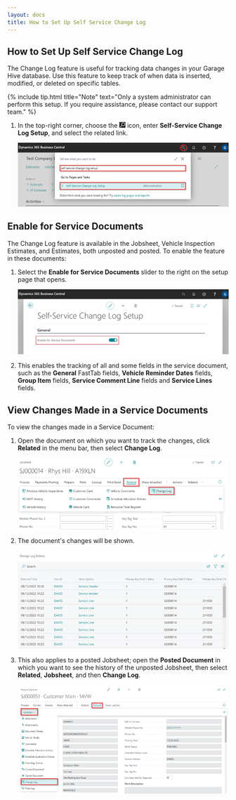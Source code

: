 ```yaml
---
layout: docs
title: How to Set Up Self Service Change Log 
---
```


## How to Set Up Self Service Change Log
The Change Log feature is useful for tracking data changes in your Garage Hive database. Use this feature to keep track of when data is inserted, modified, or deleted on specific tables.

{% include tip.html title="Note" text="Only a system administrator can perform this setup. If you require assistance, please contact our support team." %}

1. In the top-right corner, choose the ![](media/search_icon.png) icon, enter **Self-Service Change Log Setup**, and select the related link.

   ![](media/change-log-setup1.png)

## Enable for Service Documents
The Change Log feature is available in the Jobsheet, Vehicle Inspection Estimates, and Estimates, both unposted and posted. To enable the feature in these documents:
1. Select the **Enable for Service Documents** slider to the right on the setup page that opens.

   ![](media/change-log-setup2.png)

2. This enables the tracking of all and some fields in the service document, such as the **General** FastTab fields, **Vehicle Reminder Dates** fields, **Group Item** fields, **Service Comment Line** fields and **Service Lines** fields.

## View Changes Made in a Service Documents
To view the changes made in a Service Document:
1. Open the document on which you want to track the changes, click **Related** in the menu bar, then select **Change Log**.

   ![](media/change-log-setup3.png)

2. The document's changes will be shown.

   ![](media/change-log-setup4.png)

3. This also applies to a posted Jobsheet; open the **Posted Document** in which you want to see the history of the unposted Jobsheet, then select **Related**, **Jobsheet**, and then **Change Log**.

   ![](media/change-log-setup5.png)